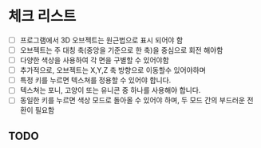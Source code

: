 # 체크 리스트

- [ ] 프로그램에서 3D 오브젝트는 원근법으로 표시 되어야 함
- [ ] 오브젝트는 주 대칭 축(중앙을 기준으로 한 축)을 중심으로 회전 해야함
- [ ] 다양한 색상을 사용하여 각 면을 구별할 수 있어야함
- [ ] 추가적으로, 오브젝트는 X,Y,Z 축 방향으로 이동할수 있어야하며
- [ ] 특정 키를 누르면 텍스쳐를 정용할 수 있어야 합니다.
- [ ] 텍스쳐는 포니, 고양이 또는 유니콘 중 하나를 사용해야 합니다.
- [ ] 동일한 키를 누르면 색상 모드로 돌아올 수 있어야 하며, 두 모드 간의 부드러운 전환이 필요함

## TODO

